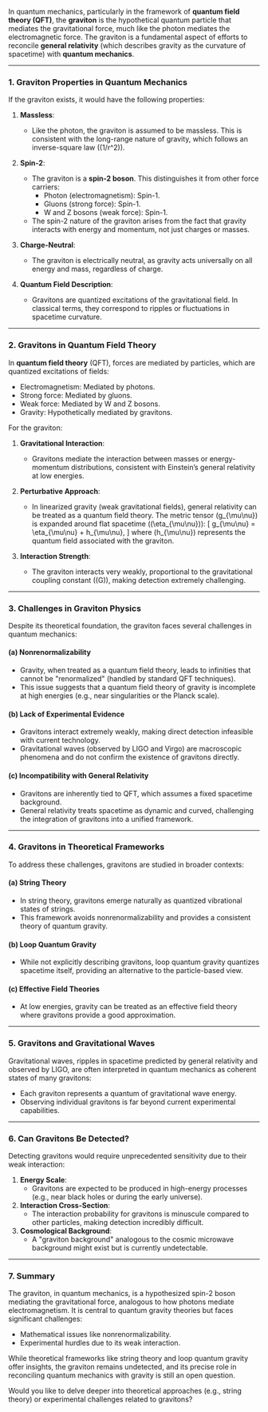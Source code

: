 In quantum mechanics, particularly in the framework of **quantum field theory (QFT)**, the **graviton** is the hypothetical quantum particle that mediates the gravitational force, much like the photon mediates the electromagnetic force. The graviton is a fundamental aspect of efforts to reconcile **general relativity** (which describes gravity as the curvature of spacetime) with **quantum mechanics**.

---

### **1. Graviton Properties in Quantum Mechanics**
If the graviton exists, it would have the following properties:

1. **Massless**:
   - Like the photon, the graviton is assumed to be massless. This is consistent with the long-range nature of gravity, which follows an inverse-square law (\(1/r^2\)).

2. **Spin-2**:
   - The graviton is a **spin-2 boson**. This distinguishes it from other force carriers:
     - Photon (electromagnetism): Spin-1.
     - Gluons (strong force): Spin-1.
     - W and Z bosons (weak force): Spin-1.
   - The spin-2 nature of the graviton arises from the fact that gravity interacts with energy and momentum, not just charges or masses.

3. **Charge-Neutral**:
   - The graviton is electrically neutral, as gravity acts universally on all energy and mass, regardless of charge.

4. **Quantum Field Description**:
   - Gravitons are quantized excitations of the gravitational field. In classical terms, they correspond to ripples or fluctuations in spacetime curvature.

---

### **2. Gravitons in Quantum Field Theory**
In **quantum field theory** (QFT), forces are mediated by particles, which are quantized excitations of fields:
- Electromagnetism: Mediated by photons.
- Strong force: Mediated by gluons.
- Weak force: Mediated by W and Z bosons.
- Gravity: Hypothetically mediated by gravitons.

For the graviton:
1. **Gravitational Interaction**:
   - Gravitons mediate the interaction between masses or energy-momentum distributions, consistent with Einstein’s general relativity at low energies.

2. **Perturbative Approach**:
   - In linearized gravity (weak gravitational fields), general relativity can be treated as a quantum field theory. The metric tensor \(g_{\mu\nu}\) is expanded around flat spacetime (\(\eta_{\mu\nu}\)):
     \[
     g_{\mu\nu} = \eta_{\mu\nu} + h_{\mu\nu},
     \]
     where \(h_{\mu\nu}\) represents the quantum field associated with the graviton.

3. **Interaction Strength**:
   - The graviton interacts very weakly, proportional to the gravitational coupling constant (\(G\)), making detection extremely challenging.

---

### **3. Challenges in Graviton Physics**
Despite its theoretical foundation, the graviton faces several challenges in quantum mechanics:

#### (a) **Nonrenormalizability**
- Gravity, when treated as a quantum field theory, leads to infinities that cannot be "renormalized" (handled by standard QFT techniques).
- This issue suggests that a quantum field theory of gravity is incomplete at high energies (e.g., near singularities or the Planck scale).

#### (b) **Lack of Experimental Evidence**
- Gravitons interact extremely weakly, making direct detection infeasible with current technology.
- Gravitational waves (observed by LIGO and Virgo) are macroscopic phenomena and do not confirm the existence of gravitons directly.

#### (c) **Incompatibility with General Relativity**
- Gravitons are inherently tied to QFT, which assumes a fixed spacetime background.
- General relativity treats spacetime as dynamic and curved, challenging the integration of gravitons into a unified framework.

---

### **4. Gravitons in Theoretical Frameworks**
To address these challenges, gravitons are studied in broader contexts:

#### (a) **String Theory**
- In string theory, gravitons emerge naturally as quantized vibrational states of strings.
- This framework avoids nonrenormalizability and provides a consistent theory of quantum gravity.

#### (b) **Loop Quantum Gravity**
- While not explicitly describing gravitons, loop quantum gravity quantizes spacetime itself, providing an alternative to the particle-based view.

#### (c) **Effective Field Theories**
- At low energies, gravity can be treated as an effective field theory where gravitons provide a good approximation.

---

### **5. Gravitons and Gravitational Waves**
Gravitational waves, ripples in spacetime predicted by general relativity and observed by LIGO, are often interpreted in quantum mechanics as coherent states of many gravitons:
- Each graviton represents a quantum of gravitational wave energy.
- Observing individual gravitons is far beyond current experimental capabilities.

---

### **6. Can Gravitons Be Detected?**
Detecting gravitons would require unprecedented sensitivity due to their weak interaction:
1. **Energy Scale**:
   - Gravitons are expected to be produced in high-energy processes (e.g., near black holes or during the early universe).
2. **Interaction Cross-Section**:
   - The interaction probability for gravitons is minuscule compared to other particles, making detection incredibly difficult.
3. **Cosmological Background**:
   - A "graviton background" analogous to the cosmic microwave background might exist but is currently undetectable.

---

### **7. Summary**
The graviton, in quantum mechanics, is a hypothesized spin-2 boson mediating the gravitational force, analogous to how photons mediate electromagnetism. It is central to quantum gravity theories but faces significant challenges:
- Mathematical issues like nonrenormalizability.
- Experimental hurdles due to its weak interaction.

While theoretical frameworks like string theory and loop quantum gravity offer insights, the graviton remains undetected, and its precise role in reconciling quantum mechanics with gravity is still an open question.

Would you like to delve deeper into theoretical approaches (e.g., string theory) or experimental challenges related to gravitons?

